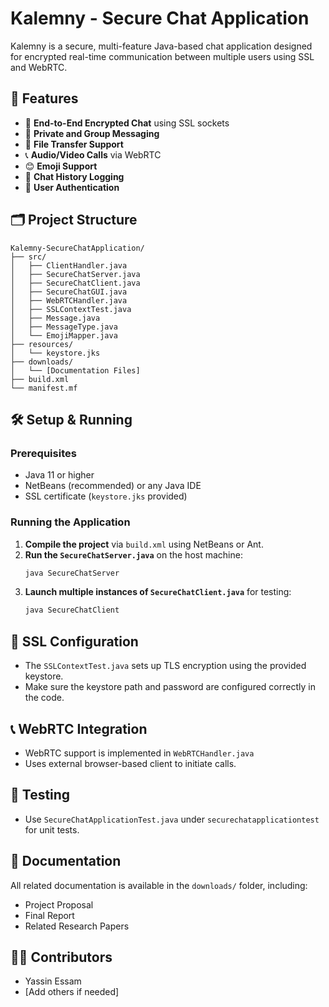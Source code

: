 # Kalemny - Secure Chat Application

Kalemny is a secure, multi-feature Java-based chat application designed for encrypted real-time communication between multiple users using SSL and WebRTC.

## 📌 Features

- 🔐 **End-to-End Encrypted Chat** using SSL sockets
- 💬 **Private and Group Messaging**
- 📁 **File Transfer Support**
- 📞 **Audio/Video Calls** via WebRTC
- 😊 **Emoji Support**
- 💾 **Chat History Logging**
- 👥 **User Authentication**

## 🗂️ Project Structure

```
Kalemny-SecureChatApplication/
├── src/
│   ├── ClientHandler.java
│   ├── SecureChatServer.java
│   ├── SecureChatClient.java
│   ├── SecureChatGUI.java
│   ├── WebRTCHandler.java
│   ├── SSLContextTest.java
│   ├── Message.java
│   ├── MessageType.java
│   └── EmojiMapper.java
├── resources/
│   └── keystore.jks
├── downloads/
│   └── [Documentation Files]
├── build.xml
└── manifest.mf
```

## 🛠️ Setup & Running

### Prerequisites

- Java 11 or higher
- NetBeans (recommended) or any Java IDE
- SSL certificate (`keystore.jks` provided)

### Running the Application

1. **Compile the project** via `build.xml` using NetBeans or Ant.
2. **Run the `SecureChatServer.java`** on the host machine:
   ```bash
   java SecureChatServer
   ```
3. **Launch multiple instances of `SecureChatClient.java`** for testing:
   ```bash
   java SecureChatClient
   ```

## 🔐 SSL Configuration

- The `SSLContextTest.java` sets up TLS encryption using the provided keystore.
- Make sure the keystore path and password are configured correctly in the code.

## 📞 WebRTC Integration

- WebRTC support is implemented in `WebRTCHandler.java`
- Uses external browser-based client to initiate calls.

## 🧪 Testing

- Use `SecureChatApplicationTest.java` under `securechatapplicationtest` for unit tests.

## 📄 Documentation

All related documentation is available in the `downloads/` folder, including:
- Project Proposal
- Final Report
- Related Research Papers

## 👨‍💻 Contributors

- Yassin Essam  
- [Add others if needed]
